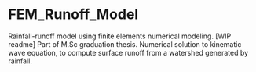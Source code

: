 # FEM_Runoff_Model
 Rainfall-runoff model using finite elements numerical modeling.
 [WIP readme]
Part of M.Sc graduation thesis.
Numerical solution to kinematic wave equation, to compute surface runoff from a watershed generated by rainfall.